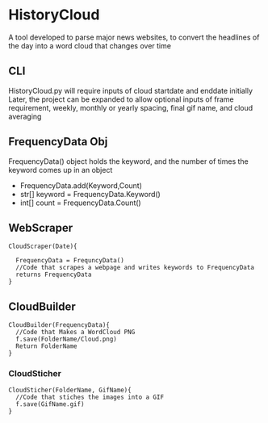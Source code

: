 # HistoryCloud
A tool developed to parse major news websites, to convert the headlines of the day into a word cloud that changes over time

## CLI
HistoryCloud.py will require inputs of cloud startdate and enddate initially
Later, the project can be expanded to allow optional inputs of frame requirement, weekly, monthly or yearly spacing, final gif name, and cloud averaging

## FrequencyData Obj
 FrequencyData() object holds the keyword, and the number of times the keyword comes up in an object
* FrequencyData.add(Keyword,Count)
* str[] keyword = FrequencyData.Keyword()
* int[] count = FrequencyData.Count()


## WebScraper

```
CloudScraper(Date){
  
  FrequencyData = FrequncyData()
  //Code that scrapes a webpage and writes keywords to FrequencyData    
  returns FrequencyData
}
```

## CloudBuilder

```
CloudBuilder(FrequencyData){
  //Code that Makes a WordCloud PNG
  f.save(FolderName/Cloud.png)  
  Return FolderName
}
```

### CloudSticher

```
CloudSticher(FolderName, GifName){
  //Code that stiches the images into a GIF
  f.save(GifName.gif)
}

```
